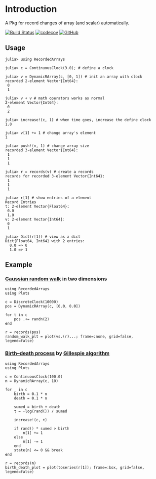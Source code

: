 # Introduction

A Pkg for record changes of array (and scalar) automatically.

[![Build Status](https://github.com/wangl-cc/RecordedArrays.jl/actions/workflows/ci.yml/badge.svg?branch=master)](https://github.com/wangl-cc/RecordedArrays.jl/actions/workflows/ci.yml)
[![codecov](https://codecov.io/gh/wangl-cc/RecordedArrays.jl/branch/master/graph/badge.svg?token=PB3THCTNJ9)](https://codecov.io/gh/wangl-cc/RecordedArrays.jl)
[![GitHub](https://img.shields.io/github/license/wangl-cc/RecordedArrays.jl)](https://github.com/wangl-cc/RecordedArrays.jl/blob/master/LICENSE)

## Usage

```jldoctest
julia> using RecordedArrays

julia> c = ContinuousClock(3.0); # define a clock

julia> v = DynamicRArray(c, [0, 1]) # init an array with clock
recorded 2-element Vector{Int64}:
 0
 1

julia> v + v # math operators works as normal
2-element Vector{Int64}:
 0
 2

julia> increase!(c, 1) # when time goes, increase the define clock
1.0

julia> v[1] += 1 # change array's element
1

julia> push!(v, 1) # change array size
recorded 3-element Vector{Int64}:
 1
 1
 1

julia> r = records(v) # create a records
records for recorded 3-element Vector{Int64}:
 1
 1
 1

julia> r[1] # show entries of a element
Record Entries
t: 2-element Vector{Float64}:
 0.0
 1.0
v: 2-element Vector{Int64}:
 0
 1

julia> Dict(r[1]) # view as a dict
Dict{Float64, Int64} with 2 entries:
  0.0 => 0
  1.0 => 1
```

## Example

### [Gaussian random walk](https://en.wikipedia.org/wiki/Random_walk) in two dimensions

```@example random_walk
using RecordedArrays
using Plots

c = DiscreteClock(10000)
pos = DynamicRArray(c, [0.0, 0.0])

for t in c
    pos .+= randn(2)
end

r = records(pos)
random_walk_plt = plot(vs.(r)...; frame=:none, grid=false, legend=false)
```

### [Birth–death process](https://en.wikipedia.org/wiki/Birth–death_process) by [Gillespie algorithm](https://en.wikipedia.org/wiki/Gillespie_algorithm)

```@example birth_death
using RecordedArrays
using Plots

c = ContinuousClock(100.0)
n = DynamicRArray(c, 10)

for _ in c
    birth = 0.1 * n
    death = 0.1 * n

    sumed = birth + death
    τ = -log(rand()) / sumed

    increase!(c, τ)

    if rand() * sumed > birth
        n[1] += 1
    else
        n[1] -= 1
    end
    state(n) <= 0 && break
end

r = records(n)
birth_death_plot = plot(toseries(r[1]); frame=:box, grid=false, legend=false)
```
